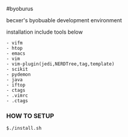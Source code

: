 #byoburus

becxer's byobuable development environment

installation include tools below

    - vifm
    - htop
    - emacs
    - vim
    - vim-plugin(jedi,NERDTree,tag,template)
    - scikit
    - pydemon
    - java
    - iftop
    - ctags
    - .vimrc
    - .ctags

### HOW TO SETUP

    $./install.sh
